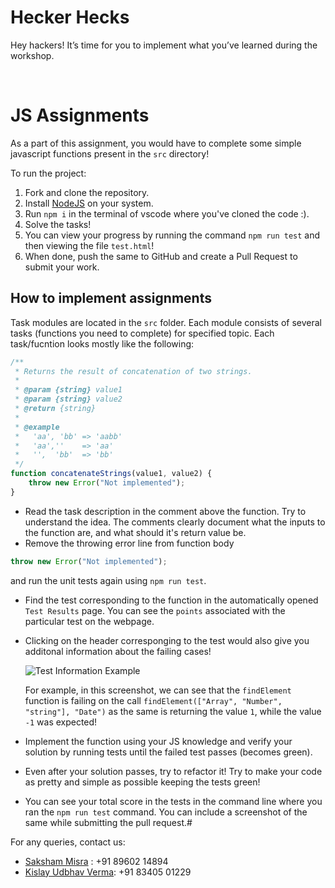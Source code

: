 # Hecker Hecks 
Hey hackers!
It’s time for you to implement what you’ve learned during the workshop.

<br/>

# JS Assignments

As a part of this assignment, you would have to complete some simple javascript functions present in the `src` directory!

To run the project: 

1. Fork and clone the repository.
2. Install [NodeJS](https://nodejs.org/en) on your system.
3. Run `npm i` in the terminal of vscode where you've cloned the code :).
4. Solve the tasks!
5. You can view your progress by running the command `npm run test` and then viewing the file `test.html`!
6. When done, push the same to GitHub and create a Pull Request to submit your work. 

## How to implement assignments

Task modules are located in the `src` folder. Each module consists of several tasks (functions you need to complete) for specified topic. Each task/fucntion looks mostly like the following:

```javascript
/**
 * Returns the result of concatenation of two strings.
 *
 * @param {string} value1
 * @param {string} value2
 * @return {string}
 *
 * @example
 *   'aa', 'bb' => 'aabb'
 *   'aa',''    => 'aa'
 *   '',  'bb'  => 'bb'
 */
function concatenateStrings(value1, value2) {
	throw new Error("Not implemented");
}
```

- Read the task description in the comment above the function. Try to understand the idea. The comments clearly document what the inputs to the function are, and what should it's return value be.
- Remove the throwing error line from function body

```javascript
throw new Error("Not implemented");
```

and run the unit tests again using `npm run test`.

- Find the test corresponding to the function in the automatically opened `Test Results` page. You can see the `points` associated with the particular test on the webpage.
- Clicking on the header corresponging to the test would also give you additonal information about the failing cases!

  ![Test Information Example](assets/test_example.png)

  For example, in this screenshot, we can see that the `findElement` function is failing on the call `findElement(["Array", "Number", "string"], "Date")` as the same is returning the value `1`, while the value `-1` was expected!

- Implement the function using your JS knowledge and verify your solution by running tests until the failed test passes (becomes green).
- Even after your solution passes, try to refactor it! Try to make your code as pretty and simple as possible keeping the tests green!
- You can see your total score in the tests in the command line where you ran the `npm run test` command. You can include a screenshot of the same while submitting the pull request.#

For any queries, contact us:
- [Saksham Misra](https://github.com/vinfinity7) : +91 89602 14894
- [Kislay Udbhav Verma](https://github.com/kuv2707): +91 83405 01229
